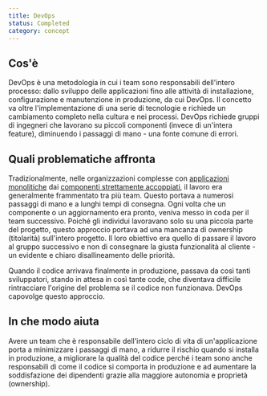 ```yaml
---
title: DevOps
status: Completed
category: concept
---
```


## Cos'è
DevOps è una metodologia in cui i team sono responsabili dell'intero processo: dallo sviluppo delle applicazioni fino alle attività di installazione, configurazione e manutenzione in produzione, da cui DevOps. Il concetto va oltre l'implementazione di una serie di tecnologie e richiede un cambiamento completo nella cultura e nei processi. DevOps richiede gruppi di ingegneri che lavorano su piccoli componenti (invece di un'intera feature), diminuendo i passaggi di mano - una fonte comune di errori. 

## Quali problematiche affronta
Tradizionalmente, nelle organizzazioni complesse con [applicazioni monolitiche](/monolithic_apps/) dai [componenti strettamente accoppiati](/tightly_coupled_architectures/), il lavoro era generalmente frammentato tra più team. Questo portava a numerosi passaggi di mano e a lunghi tempi di consegna. Ogni volta che un componente o un aggiornamento era pronto, veniva messo in coda per il team successivo. Poiché gli individui lavoravano solo su una piccola parte del progetto, questo approccio portava ad una mancanza di ownership (titolarità) sull'intero progetto. Il loro obiettivo era quello di passare il lavoro al gruppo successivo e non di consegnare la giusta funzionalità al cliente - un evidente e chiaro disallineamento delle priorità.

Quando il codice arrivava finalmente in produzione, passava da così tanti sviluppatori, stando in attesa in così tante code, che diventava difficile rintracciare l'origine del problema se il codice non funzionava. DevOps capovolge questo approccio.

## In che modo aiuta
Avere un team che è responsabile dell'intero ciclo di vita di un'applicazione porta a minimizzare i passaggi di mano, a ridurre il rischio quando si installa in produzione, a migliorare la qualità del codice perché i team sono anche responsabili di come il codice si comporta in produzione e ad aumentare la soddisfazione dei dipendenti grazie alla maggiore autonomia e proprietà (ownership).